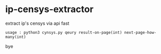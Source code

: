 # ip-censys-extractor
extract ip's censys via api fast
```
usage : python3 cynsys.py qeury result-on-page(int) next-page-how-many(int)
```
bye
